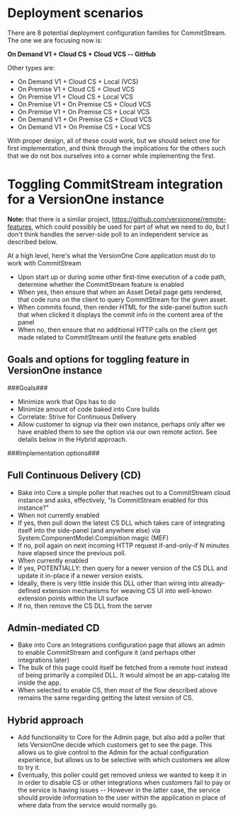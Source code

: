 # Deployment scenarios

There are 8 potential deployment configuration families for CommitStream. The one we are focusing now is:

**On Demand V1 + Cloud CS + Cloud VCS -- GitHub**

Other types are:

* On Demand V1 + Cloud CS + Local (VCS)
* On Premise V1 + Cloud CS + Cloud VCS
* On Premise V1 + Cloud CS + Local VCS
* On Premise V1 + On Premise CS + Cloud VCS
* On Premise V1 + On Premise CS + Local VCS
* On Demand V1 + On Premise CS + Cloud VCS
* On Demand V1 + On Premise CS + Local VCS

With proper design, all of these could work, but we should select one for first implementation, and think through the implications for the others such that we do not box ourselves into a corner while implementing the first.

# Toggling CommitStream integration for a VersionOne instance

**Note:** that there is a similar project, https://github.com/versionone/remote-features, which could possibly be used for part of what we need to do, but I don't think handles the server-side poll to an independent service as described below.

At a high level, here's what the VersionOne Core application must do to work with CommitStream

* Upon start up or during some other first-time execution of a code path, determine whether the CommitStream feature is enabled
 * When yes, then ensure that when an Asset Detail page gets rendered, that code runs on the client to query CommitStream for the given asset.
  * When commits found, then render HTML for the side-panel button such that when clicked it displays the commit info in the content area of the panel
 * When no, then ensure that no additional HTTP calls on the client get made related to CommitStream until the feature gets enabled

## Goals and options for toggling feature in VersionOne instance

###Goals###

* Minimize work that Ops has to do
* Minimize amount of code baked into Core builds
 * Correlate: Strive for Continuous Delivery
* Allow customer to signup via their own instance, perhaps only after we have enabled them to see the option via our own remote action. See details below in the Hybrid approach.

###Implementation options###

## Full Continuous Delivery (CD)

* Bake into Core a simple poller that reaches out to a CommitStream cloud instance and asks, effectively, "Is CommitStream enabled for this instance?" 
 * When not currently enabled
  * If yes, then pull down the latest CS DLL which takes care of integrating itself into the side-panel (and anywhere else) via System.ComponentModel.Compisition magic (MEF)
  * If no, poll again on next incoming HTTP request if-and-only-if N minutes have elapsed since the previous poll.
 * When currently enabled
  * If yes, POTENTIALLY: then query for a newer version of the CS DLL and update it in-place if a newer version exists.
   * Ideally, there is very little inside this DLL other than wiring into already-defined extension mechanisms for weaving CS UI into well-known extension points within the UI surface
  * If no, then remove the CS DLL from the server
  
## Admin-mediated CD  

* Bake into Core an Integrations configuration page that allows an admin to enable CommitStream and configure it (and perhaps other integrations later)
 * The bulk of this page could itself be fetched from a remote host instead of being primarily a compiled DLL. It would almost be an app-catalog lite inside the app.
* When selected to enable CS, then most of the flow described above remains the same regarding getting the latest version of CS. 

## Hybrid approach

* Add functionality to Core for the Admin page, but also add a poller that lets VersionOne decide which customers get to see the page. This allows us to give control to the Admin for the actual configuration experience, but allows us to be selective with which customers we allow to try it.
 * Eventually, this poller could get removed unless we wanted to keep it in in order to disable CS or other integrations when customers fail to pay or the service is having issues -- However in the latter case, the service should provide information to the user within the application in place of where data from the service would normally go.


